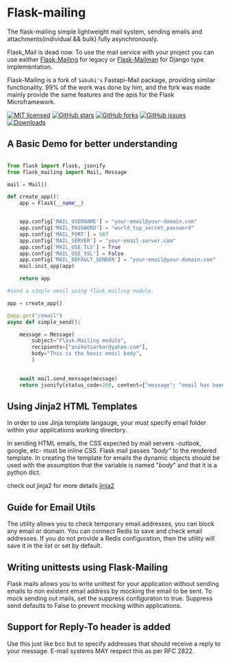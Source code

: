 # Flask-mailing

The flask-mailing simple lightweight mail system, sending emails and attachments(individual && bulk) fully asynchronously.

Flask_Mail is dead now. To use the mail service with your project you can use eaither [Flask-Mailing](https://github.com/marktennyson/flask-mailing) for legacy or [Flask-Mailman](https://github.com/waynerv/flask-mailman) for Django type implementation.

Flask-Mailing is a fork of `Sabuhi's` Fastapi-Mail package, providing similar functionality. 99% of the work was done by him, and the fork was made mainly provide the same features and the apis for the Flask Microframework.

[![MIT licensed](https://img.shields.io/github/license/marktennyson/flask-mailing)](https://raw.githubusercontent.com/marktennyson/flask-mailing/master/LICENSE)
[![GitHub stars](https://img.shields.io/github/stars/marktennyson/flask-mailing.svg)](https://github.com/marktennyson/flask-mailing/stargazers)
[![GitHub forks](https://img.shields.io/github/forks/marktennyson/flask-mailing.svg)](https://github.com/marktennyson/flask-mailing/network)
[![GitHub issues](https://img.shields.io/github/issues-raw/marktennyson/flask-mailing)](https://github.com/marktennyson/flask-mailing/issues)
[![Downloads](https://pepy.tech/badge/flask-mailing)](https://pepy.tech/project/flask-mailing)

## A Basic Demo for better understanding

```python

from flask import Flask, jsonify
from flask_mailing import Mail, Message

mail = Mail()

def create_app():
    app = Flask(__name__)


    app.config['MAIL_USERNAME'] = "your-email@your-domain.com"
    app.config['MAIL_PASSWORD'] = "world_top_secret_password"
    app.config['MAIL_PORT'] = 587
    app.config['MAIL_SERVER'] = "your-email-server.com"
    app.config['MAIL_USE_TLS'] = True
    app.config['MAIL_USE_SSL'] = False
    app.config['MAIL_DEFAULT_SENDER'] = "your-email@your-domain.com"
    mail.init_app(app)

    return app

#send a simple email using flask_mailing module.

app = create_app()

@app.get("/email")
async def simple_send():

    message = Message(
        subject="Flask-Mailing module",
        recipients=["aniketsarkar@yahoo.com"],
        body="This is the basic email body",
        )

    
    await mail.send_message(message)
    return jsonify(status_code=200, content={"message": "email has been sent"})
```

## Using Jinja2 HTML Templates

In order to use Jinja template langauge, your must specify email folder within your applications working directory.

In sending HTML emails, the CSS expected by mail servers -outlook, google, etc- must be inline CSS. Flask mail passes _"body"_ to the rendered template. In creating the template for emails the dynamic objects should be used with the assumption that the variable is named "_body_" and that it is a python dict.

check out jinja2 for more details 
[jinja2](https://jinja.palletsprojects.com/en/2.11.x/)



##  Guide for Email Utils

The utility allows you to check temporary email addresses, you can block any email or domain. 
You can connect Redis to save and check email addresses. If you do not provide a Redis configuration, 
then the utility will save it in the list or set by default.



## Writing unittests using Flask-Mailing
Flask mails allows you to write unittest for your application without sending emails to
non existent email address by mocking the email to be sent. To mock sending out mails, set
the suppress configuraton to true. Suppress send defaults to False to prevent mocking within applications.


## Support for Reply-To header is added
Use this just like bcc but to specify addresses that should receive a reply to your message. E-mail systems MAY respect this as per RFC 2822.